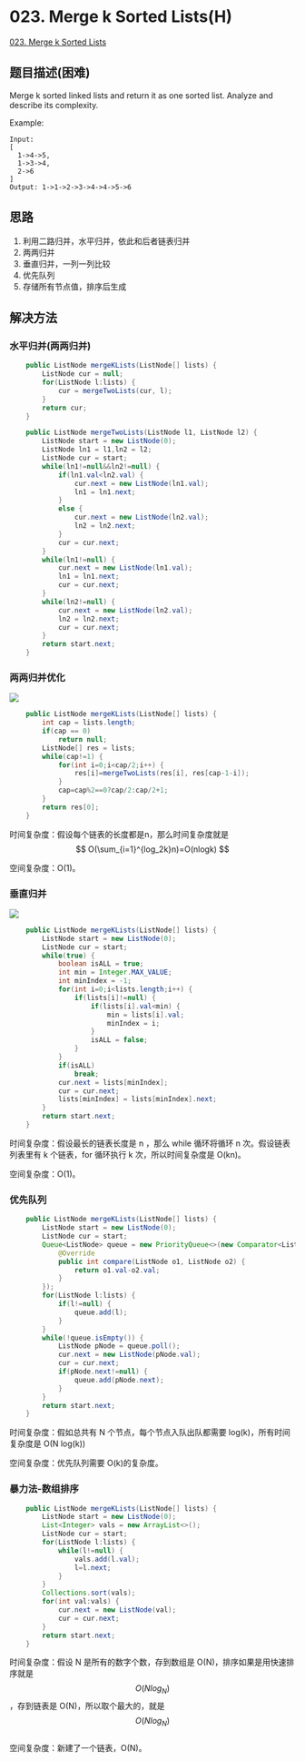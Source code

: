 # 023. Merge k Sorted Lists\(H\)

[023. Merge k Sorted Lists](https://leetcode-cn.com/problems/merge-k-sorted-lists/)

## 题目描述\(困难\)

Merge k sorted linked lists and return it as one sorted list. Analyze and describe its complexity.

Example:

```
Input:
[
  1->4->5,
  1->3->4,
  2->6
]
Output: 1->1->2->3->4->4->5->6
```

## 思路

1. 利用二路归并，水平归并，依此和后者链表归并
2. 两两归并
3. 垂直归并，一列一列比较
4. 优先队列
5. 存储所有节点值，排序后生成

## 解决方法

### 水平归并\(两两归并\)

```java
    public ListNode mergeKLists(ListNode[] lists) {
        ListNode cur = null;
        for(ListNode l:lists) {
            cur = mergeTwoLists(cur, l);
        }
        return cur;
    }
```

```java
    public ListNode mergeTwoLists(ListNode l1, ListNode l2) {
        ListNode start = new ListNode(0);
        ListNode ln1 = l1,ln2 = l2;
        ListNode cur = start;
        while(ln1!=null&&ln2!=null) {
            if(ln1.val<ln2.val) {
                cur.next = new ListNode(ln1.val);
                ln1 = ln1.next;
            }
            else {
                cur.next = new ListNode(ln2.val);
                ln2 = ln2.next;
            }
            cur = cur.next;
        }
        while(ln1!=null) {
            cur.next = new ListNode(ln1.val);
            ln1 = ln1.next;
            cur = cur.next;
        }
        while(ln2!=null) {
            cur.next = new ListNode(ln2.val);
            ln2 = ln2.next;
            cur = cur.next;
        }
        return start.next;
    }
```

### 两两归并优化

![](../assets/001-100/023-s-2-1.png)

```java
    public ListNode mergeKLists(ListNode[] lists) {
        int cap = lists.length;
        if(cap == 0)
            return null;
        ListNode[] res = lists;
        while(cap!=1) {
            for(int i=0;i<cap/2;i++) {
                res[i]=mergeTwoLists(res[i], res[cap-1-i]);
            }
            cap=cap%2==0?cap/2:cap/2+1;
        }
        return res[0];
    }
```

时间复杂度：假设每个链表的长度都是n，那么时间复杂度就是 
$$ O(\sum_{i=1}^{log_2k}n)=O(nlogk) $$

空间复杂度：O(1)。

### 垂直归并

![](../assets/001-100/023-s-3-1.png)



```java
    public ListNode mergeKLists(ListNode[] lists) {
        ListNode start = new ListNode(0);
        ListNode cur = start;
        while(true) {
            boolean isALL = true;
            int min = Integer.MAX_VALUE;
            int minIndex = -1;
            for(int i=0;i<lists.length;i++) {
                if(lists[i]!=null) {
                    if(lists[i].val<min) {
                        min = lists[i].val;
                        minIndex = i;
                    }
                    isALL = false;
                }
            }
            if(isALL)
                break;
            cur.next = lists[minIndex];
            cur = cur.next;
            lists[minIndex] = lists[minIndex].next; 
        }
        return start.next;
    }
```

时间复杂度：假设最长的链表长度是 n ，那么 while 循环将循环 n 次。假设链表列表里有 k 个链表，for 循环执行 k 次，所以时间复杂度是 O\(kn\)。

空间复杂度：O\(1\)。

### 优先队列

```java
    public ListNode mergeKLists(ListNode[] lists) {
        ListNode start = new ListNode(0);
        ListNode cur = start;
        Queue<ListNode> queue = new PriorityQueue<>(new Comparator<ListNode>() {
            @Override
            public int compare(ListNode o1, ListNode o2) {
                return o1.val-o2.val;
            }
        });
        for(ListNode l:lists) {
            if(l!=null) {
                queue.add(l);
            }
        }
        while(!queue.isEmpty()) {
            ListNode pNode = queue.poll();
            cur.next = new ListNode(pNode.val);
            cur = cur.next;
            if(pNode.next!=null) {
                queue.add(pNode.next);
            }
        }
        return start.next;
    }
```

时间复杂度：假如总共有 N 个节点，每个节点入队出队都需要 log(k)，所有时间复杂度是 O(N log(k))

空间复杂度：优先队列需要 O(k)的复杂度。

### 暴力法-数组排序

```java
    public ListNode mergeKLists(ListNode[] lists) {
        ListNode start = new ListNode(0);
        List<Integer> vals = new ArrayList<>();
        ListNode cur = start;
        for(ListNode l:lists) {
            while(l!=null) {
                vals.add(l.val);
                l=l.next;
            }
        }
        Collections.sort(vals);
        for(int val:vals) {
            cur.next = new ListNode(val);
            cur = cur.next;
        }
        return start.next;
    }
```

时间复杂度：假设 N 是所有的数字个数，存到数组是 O\(N\)，排序如果是用快速排序就是 $$ O(Nlog_N) $$，存到链表是 O\(N\)，所以取个最大的，就是 $$ O(Nlog_N) $$  
空间复杂度：新建了一个链表，O\(N\)。


